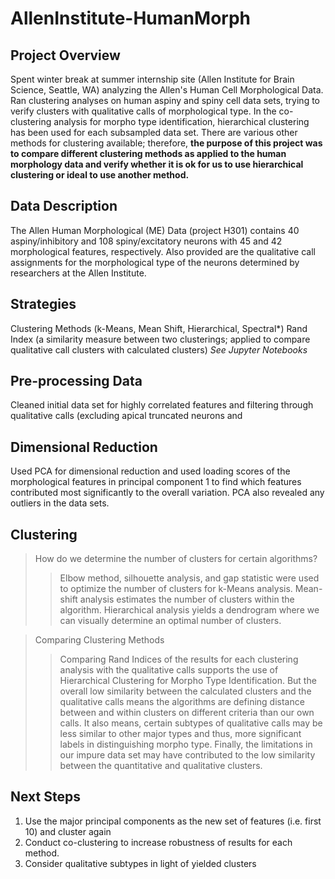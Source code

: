 # AllenInstitute-HumanMorph
## Project Overview
Spent winter break at summer internship site (Allen Institute for Brain Science, Seattle, WA) analyzing the Allen's Human Cell Morphological Data. Ran clustering analyses on human aspiny and spiny cell data sets, trying to verify clusters with qualitative calls of morphological type. In the co-clustering analysis for morpho type identification, hierarchical clustering has been used for each subsampled data set. There are various other methods for clustering available; therefore, **the purpose of this project was to compare different clustering methods as applied to the human morphology data and verify whether it is ok for us to use hierarchical clustering or ideal to use another method.**

## Data Description
The Allen Human Morphological (ME) Data (project H301) contains 40 aspiny/inhibitory and 108 spiny/excitatory neurons with 45 and 42 morphological features, respectively. Also provided are the qualitative call assignments for the morphological type of the neurons determined by researchers at the Allen Institute.

## Strategies
Clustering Methods (k-Means, Mean Shift, Hierarchical, Spectral*)
Rand Index (a similarity measure between two clusterings; applied to compare qualitative call clusters with calculated clusters)
*See Jupyter Notebooks*

## Pre-processing Data
Cleaned initial data set for highly correlated features and filtering through qualitative calls (excluding apical truncated neurons and 

## Dimensional Reduction
Used PCA for dimensional reduction and used loading scores of the morphological features in principal component 1 to find which features contributed most significantly to the overall variation. PCA also revealed any outliers in the data sets.

## Clustering
> How do we determine the number of clusters for certain algorithms? 
>> Elbow method, silhouette analysis, and gap statistic were used to optimize the number of clusters for k-Means analysis. 
>> Mean-shift analysis estimates the number of clusters within the algorithm.
>> Hierarchical analysis yields a dendrogram where we can visually determine an optimal number of clusters.

> Comparing Clustering Methods
>> Comparing Rand Indices of the results for each clustering analysis with the qualitative calls supports the use of Hierarchical Clustering for Morpho Type Identification.
>> But the overall low similarity between the calculated clusters and the qualitative calls means the algorithms are defining distance between and within clusters on different criteria than our own calls. It also means, certain subtypes of qualitative calls may be less similar to other major types and thus, more significant labels in distinguishing morpho type. Finally, the limitations in our impure data set may have contributed to the low similarity between the quantitative and qualitative clusters.

## Next Steps
1. Use the major principal components as the new set of features (i.e. first 10) and cluster again
2. Conduct co-clustering to increase robustness of results for each method.
3. Consider qualitative subtypes in light of yielded clusters
